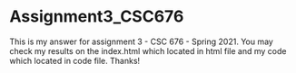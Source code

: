 # Assignment3_CSC676

This is my answer for assignment 3 - CSC 676 - Spring 2021.
You may check my results on the index.html which located in html file and my code which located in code file.
Thanks!
